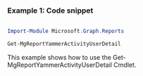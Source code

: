### Example 1: Code snippet

```powershell

Import-Module Microsoft.Graph.Reports

Get-MgReportYammerActivityUserDetail

```
This example shows how to use the Get-MgReportYammerActivityUserDetail Cmdlet.

